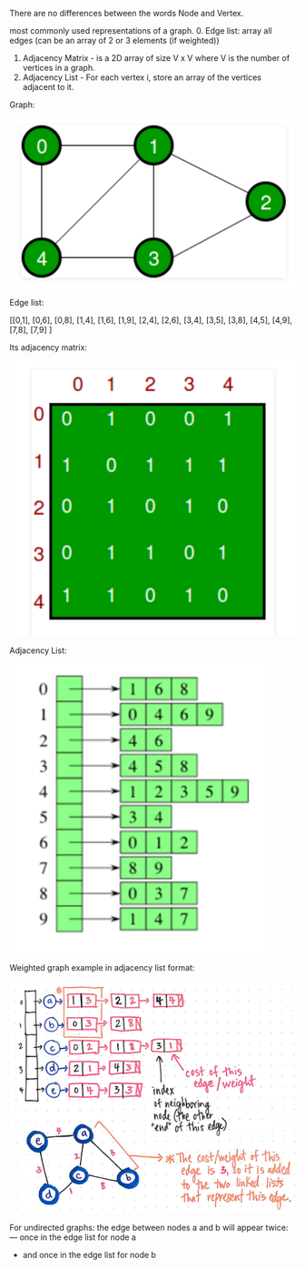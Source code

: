 There are no differences between the words Node and Vertex.


most commonly used representations of a graph.
0. Edge list: array all edges (can be an array of 2 or 3 elements (if weighted))
1. Adjacency Matrix - is a 2D array of size V x V where V is the number of vertices in a graph.
2. Adjacency List - For each vertex i, store an array of the vertices adjacent to it. 

Graph: 

![](ff2ac94d.png)

Edge list:

[[0,1], [0,6], [0,8], [1,4], [1,6], 
 [1,9], [2,4], [2,6], [3,4], [3,5],
 [3,8], [4,5], [4,9], [7,8], [7,9]
]

Its adjacency matrix:

![](7137c55b.png)

Adjacency List: 

![](fb960e26.png)


Weighted graph example in adjacency list format:

![](94d5a9a8.png)

For undirected graphs: the edge between nodes a and b will appear twice:
 — once in the edge list for node a 
 - and once in the edge list for node b
 